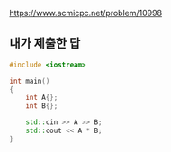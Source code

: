 https://www.acmicpc.net/problem/10998

내가 제출한 답
---------
```cpp
#include <iostream>

int main()
{
	int A{};
	int B{};

	std::cin >> A >> B;
	std::cout << A * B;
}
```
